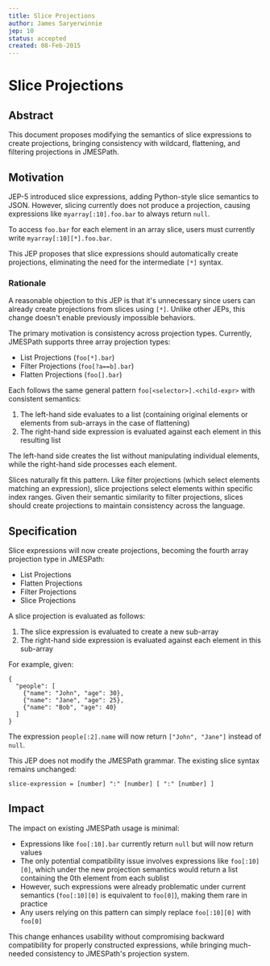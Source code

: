 ```yaml
---
title: Slice Projections
author: James Saryerwinnie
jep: 10
status: accepted
created: 08-Feb-2015
---
```


# Slice Projections

## Abstract

This document proposes modifying the semantics of slice expressions to create
projections, bringing consistency with wildcard, flattening, and filtering
projections in JMESPath.

## Motivation

JEP-5 introduced slice expressions, adding Python-style slice semantics to JSON.
However, slicing currently does not produce a projection, causing expressions
like `myarray[:10].foo.bar` to always return `null`.

To access `foo.bar` for each element in an array slice, users must currently
write `myarray[:10][*].foo.bar`.

This JEP proposes that slice expressions should automatically create
projections, eliminating the need for the intermediate `[*]` syntax.

### Rationale

A reasonable objection to this JEP is that it's unnecessary since users can
already create projections from slices using `[*]`. Unlike other JEPs, this
change doesn't enable previously impossible behaviors.

The primary motivation is consistency across projection types. Currently,
JMESPath supports three array projection types:

- List Projections (`foo[*].bar`)
- Filter Projections (`foo[?a==b].bar`)
- Flatten Projections (`foo[].bar`)

Each follows the same general pattern `foo[<selector>].<child-expr>` with
consistent semantics:

1. The left-hand side evaluates to a list (containing original elements or
   elements from sub-arrays in the case of flattening)
2. The right-hand side expression is evaluated against each element in this
   resulting list

The left-hand side creates the list without manipulating individual elements,
while the right-hand side processes each element.

Slices naturally fit this pattern. Like filter projections (which select
elements matching an expression), slice projections select elements within
specific index ranges. Given their semantic similarity to filter projections,
slices should create projections to maintain consistency across the language.

## Specification

Slice expressions will now create projections, becoming the fourth array
projection type in JMESPath:

- List Projections
- Flatten Projections
- Filter Projections
- Slice Projections

A slice projection is evaluated as follows:

1. The slice expression is evaluated to create a new sub-array
2. The right-hand side expression is evaluated against each element in this
   sub-array

For example, given:

```
{
  "people": [
    {"name": "John", "age": 30},
    {"name": "Jane", "age": 25},
    {"name": "Bob", "age": 40}
  ]
}
```

The expression `people[:2].name` will now return `["John", "Jane"]` instead of
`null`.

This JEP does not modify the JMESPath grammar. The existing slice syntax remains
unchanged:

```
slice-expression = [number] ":" [number] [ ":" [number] ]
```

## Impact

The impact on existing JMESPath usage is minimal:

- Expressions like `foo[:10].bar` currently return `null` but will now return
  values
- The only potential compatibility issue involves expressions like
  `foo[:10][0]`, which under the new projection semantics would return a list
  containing the 0th element from each sublist
- However, such expressions were already problematic under current semantics
  (`foo[:10][0]` is equivalent to `foo[0]`), making them rare in practice
- Any users relying on this pattern can simply replace `foo[:10][0]` with
  `foo[0]`

This change enhances usability without compromising backward compatibility for
properly constructed expressions, while bringing much-needed consistency to
JMESPath's projection system.
